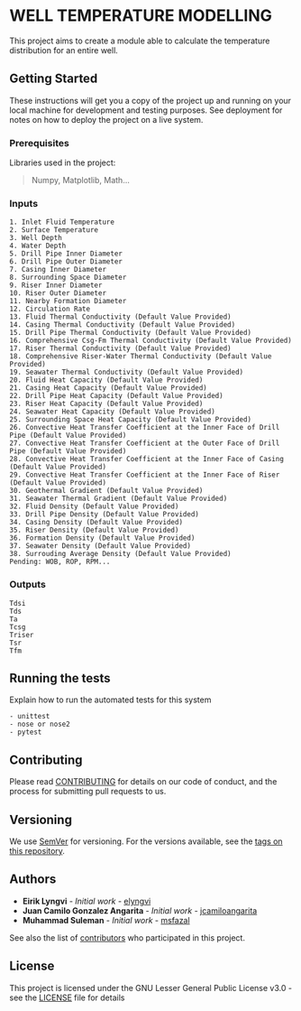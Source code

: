 # WELL TEMPERATURE MODELLING 

This project aims to create a module able to calculate the temperature distribution for an entire well. 

## Getting Started

These instructions will get you a copy of the project up and running on your local machine for development and testing purposes. See deployment for notes on how to deploy the project on a live system.

### Prerequisites

Libraries used in the project:

> Numpy, Matplotlib, Math...


### Inputs

```
1. Inlet Fluid Temperature
2. Surface Temperature
3. Well Depth
4. Water Depth
5. Drill Pipe Inner Diameter
6. Drill Pipe Outer Diameter
7. Casing Inner Diameter
8. Surrounding Space Diameter
9. Riser Inner Diameter
10. Riser Outer Diameter
11. Nearby Formation Diameter
12. Circulation Rate
13. Fluid Thermal Conductivity (Default Value Provided)
14. Casing Thermal Conductivity (Default Value Provided)
15. Drill Pipe Thermal Conductivity (Default Value Provided)
16. Comprehensive Csg-Fm Thermal Conductivity (Default Value Provided)
17. Riser Thermal Conductivity (Default Value Provided)
18. Comprehensive Riser-Water Thermal Conductivity (Default Value Provided)
19. Seawater Thermal Conductivity (Default Value Provided)
20. Fluid Heat Capacity (Default Value Provided)
21. Casing Heat Capacity (Default Value Provided)
22. Drill Pipe Heat Capacity (Default Value Provided)
23. Riser Heat Capacity (Default Value Provided)
24. Seawater Heat Capacity (Default Value Provided)
25. Surrounding Space Heat Capacity (Default Value Provided)
26. Convective Heat Transfer Coefficient at the Inner Face of Drill Pipe (Default Value Provided)
27. Convective Heat Transfer Coefficient at the Outer Face of Drill Pipe (Default Value Provided)
28. Convective Heat Transfer Coefficient at the Inner Face of Casing (Default Value Provided)
29. Convective Heat Transfer Coefficient at the Inner Face of Riser (Default Value Provided)
30. Geothermal Gradient (Default Value Provided)
31. Seawater Thermal Gradient (Default Value Provided)
32. Fluid Density (Default Value Provided)
33. Drill Pipe Density (Default Value Provided)
34. Casing Density (Default Value Provided)
35. Riser Density (Default Value Provided)
36. Formation Density (Default Value Provided)
37. Seawater Density (Default Value Provided)
38. Surrouding Average Density (Default Value Provided)
Pending: WOB, ROP, RPM...
```

### Outputs

```
Tdsi
Tds
Ta
Tcsg
Triser
Tsr
Tfm
```

## Running the tests

Explain how to run the automated tests for this system
```
- unittest
- nose or nose2
- pytest
```

## Contributing

Please read [CONTRIBUTING](CONTRIBUTING.md) for details on our code of conduct, and the process for submitting pull requests to us.

## Versioning

We use [SemVer](http://semver.org/) for versioning. For the versions available, see the [tags on this repository](https://github.com/your/project/tags). 

## Authors

* **Eirik Lyngvi** - *Initial work* - [elyngvi](https://github.com/elyngvi)
* **Juan Camilo Gonzalez Angarita** - *Initial work* - [jcamiloangarita](https://github.com/jcamiloangarita)
* **Muhammad Suleman** - *Initial work* - [msfazal](https://github.com/msfazal)


See also the list of [contributors](https://github.com/jcamiloangarita/WT/graphs/contributors) who participated in this project.

## License

This project is licensed under the GNU Lesser General Public License v3.0 - see the [LICENSE](LICENSE.md) file for details



